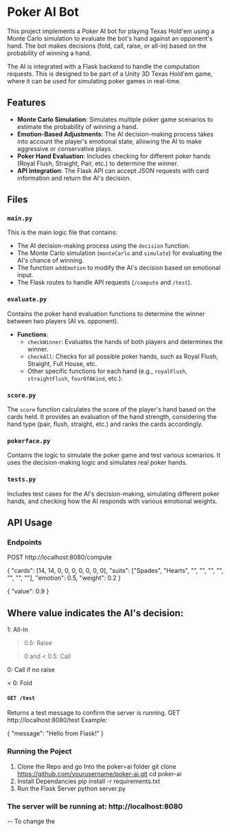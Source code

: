 # Poker AI Bot

This project implements a Poker AI bot for playing Texas Hold'em using a Monte Carlo simulation to evaluate the bot's hand against an opponent's hand. The bot makes decisions (fold, call, raise, or all-in) based on the probability of winning a hand.

The AI is integrated with a Flask backend to handle the computation requests. This is designed to be part of a Unity 3D Texas Hold'em game, where it can be used for simulating poker games in real-time.

## Features

- **Monte Carlo Simulation**: Simulates multiple poker game scenarios to estimate the probability of winning a hand.
- **Emotion-Based Adjustments**: The AI decision-making process takes into account the player's emotional state, allowing the AI to make aggressive or conservative plays.
- **Poker Hand Evaluation**: Includes checking for different poker hands (Royal Flush, Straight, Pair, etc.) to determine the winner.
- **API Integration**: The Flask API can accept JSON requests with card information and return the AI's decision.

## Files

### `main.py`

This is the main logic file that contains:

- The AI decision-making process using the `decision` function.
- The Monte Carlo simulation (`monteCarlo` and `simulate`) for evaluating the AI's chance of winning.
- The function `addEmotion` to modify the AI's decision based on emotional input.
- The Flask routes to handle API requests (`/compute` and `/test`).

### `evaluate.py`

Contains the poker hand evaluation functions to determine the winner between two players (AI vs. opponent).

- **Functions**:
  - `checkWinner`: Evaluates the hands of both players and determines the winner.
  - `checkAll`: Checks for all possible poker hands, such as Royal Flush, Straight, Full House, etc.
  - Other specific functions for each hand (e.g., `royalFlush`, `straightFlush`, `fourOfAKind`, etc.).

### `score.py`

The `score` function calculates the score of the player's hand based on the cards held. It provides an evaluation of the hand strength, considering the hand type (pair, flush, straight, etc.) and ranks the cards accordingly.

### `pokerface.py`

Contains the logic to simulate the poker game and test various scenarios. It uses the decision-making logic and simulates real poker hands.

### `tests.py`

Includes test cases for the AI's decision-making, simulating different poker hands, and checking how the AI responds with various emotional weights.

## API Usage

### Endpoints

POST http://localhost:8080/compute

{
  "cards": [14, 14, 0, 0, 0, 0, 0, 0, 0],
  "suits": ["Spades", "Hearts", "", "", "", "", "", "", ""],
  "emotion": 0.5,
  "weight": 0.2
}

{
  "value": 0.9
}

## Where value indicates the AI's decision:

1: All-In

> 0.5: Raise

> 0 and < 0.5: Call

0: Call if no raise

< 0: Fold

#### `GET /test`

Returns a test message to confirm the server is running.
GET http://localhost:8080/test
Example: 

{
  "message": "Hello from Flask!"
}


### Running the Poject

1) Clone the Repo and go Into the poker=ai folder
        git clone https://github.com/yourusername/poker-ai.git
        cd poker-ai
2) Install Dependancies
        pip install -r requirements.txt
3) Run the Flask Server
    python server.py

### The server will be running at: http://localhost:8080
-- To change the 